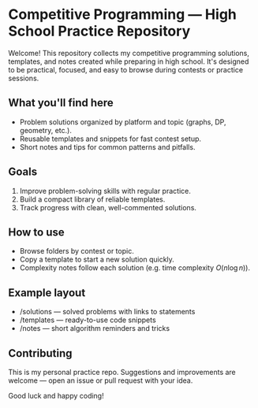 # Competitive Programming — High School Practice Repository

Welcome! This repository collects my competitive programming solutions, templates, and notes created while preparing in high school. It's designed to be practical, focused, and easy to browse during contests or practice sessions.

## What you'll find here
- Problem solutions organized by platform and topic (graphs, DP, geometry, etc.).
- Reusable templates and snippets for fast contest setup.
- Short notes and tips for common patterns and pitfalls.

## Goals
1. Improve problem-solving skills with regular practice.
2. Build a compact library of reliable templates.
3. Track progress with clean, well-commented solutions.

## How to use
- Browse folders by contest or topic.
- Copy a template to start a new solution quickly.
- Complexity notes follow each solution (e.g. time complexity $O(n \log n)$).

## Example layout
- /solutions — solved problems with links to statements
- /templates — ready-to-use code snippets
- /notes — short algorithm reminders and tricks

## Contributing
This is my personal practice repo. Suggestions and improvements are welcome — open an issue or pull request with your idea.

Good luck and happy coding!
